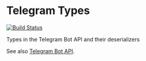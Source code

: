 # Telegram Types

[![Build Status](https://travis-ci.org/quanbrew/telegram-types.svg?branch=master)](https://travis-ci.org/quanbrew/telegram-types)

Types in the Telegram Bot API and their deserializers

See also [Telegram Bot API](https://core.telegram.org/bots/api).